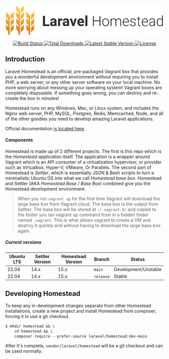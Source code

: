 <p align="center"><img src="/art/logo.svg" alt="Laravel Homestead Logo"></p>

<p align="center">
    <a href="https://github.com/laravel/homestead/actions">
        <img src="https://github.com/laravel/homestead/workflows/tests/badge.svg" alt="Build Status">
    </a>
    <a href="https://packagist.org/packages/laravel/homestead">
        <img src="https://img.shields.io/packagist/dt/laravel/homestead" alt="Total Downloads">
    </a>
    <a href="https://packagist.org/packages/laravel/homestead">
        <img src="https://img.shields.io/packagist/v/laravel/homestead" alt="Latest Stable Version">
    </a>
    <a href="https://packagist.org/packages/laravel/homestead">
        <img src="https://img.shields.io/packagist/l/laravel/homestead" alt="License">
    </a>
</p>

## Introduction

Laravel Homestead is an official, pre-packaged Vagrant box that provides you a wonderful development environment without requiring you to install PHP, a web server, or any other server software on your local machine. No more worrying about messing up your operating system! Vagrant boxes are completely disposable. If something goes wrong, you can destroy and re-create the box in minutes!

Homestead runs on any Windows, Mac, or Linux system, and includes the Nginx web server, PHP, MySQL, Postgres, Redis, Memcached, Node, and all of the other goodies you need to develop amazing Laravel applications.

Official documentation [is located here](https://laravel.com/docs/homestead).

#### Components

Homestead is made up of 2 different projects. The first is this repo which is the *Homestead application* itself. The application is a wrapper around Vagrant which is an API consumer of a virtualization hypervisor, or provider such as Virtualbox, Hyper-V, VMware, Or Parallels. The second part of Homestead is *Settler*, which is essentially JSON & Bash scripts to turn a minimalistic Ubuntu OS into what we call *Homestead base box*. Homestead and Settler (AKA *Homestead Base / Base Box*) combined give you the Homestead development environment.

> When you run `vagrant up` for the first time Vagrant will download the large base box from Vagrant cloud. The base box is the output from Settler. The base box will be stored at `~/.vagrant.d/` and copied to the folder you ran vagrant up command from in a hidden folder named `.vagrant`. This is what allows vagrant to create a VM and destroy it quickly and without having to download the large base box again.

##### Current versions
| Ubuntu LTS | Settler Version | Homestead Version | Branch    | Status               |
|------------|-----------------|-------------------|-----------|----------------------|
| 22.04      | 14.x            | 15.x              | `main`    | Development/Unstable |
| 22.04      | 14.x            | 15.x              | `release` | Stable               |

## Developing Homestead

To keep any in-development changes separate from other Homestead installations, create a new project and install
Homestead from composer, forcing it to use a git checkout.

```
$ mkdir homestead && \
    cd homestead && \
    composer require --prefer-source laravel/homestead:dev-main
```

After it's complete, `vendor/laravel/homestead` will be a git checkout and can be used normally.
